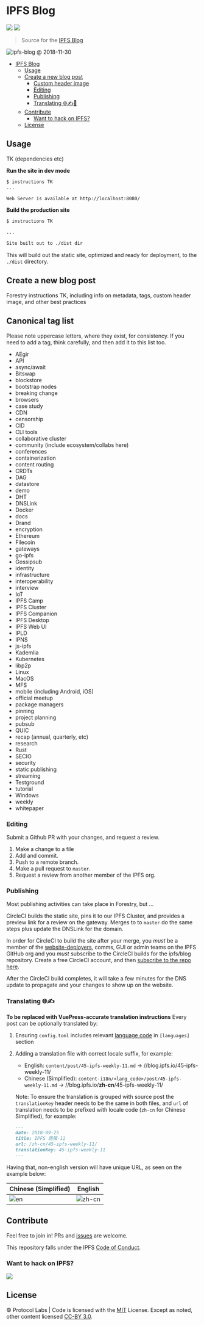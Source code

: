 # IPFS Blog

[![](https://img.shields.io/badge/made%20by-Protocol%20Labs-blue.svg?style=flat-square)](https://protocol.ai)
[![](https://img.shields.io/badge/project-IPFS-blue.svg?style=flat-square)](http://ipfs.io/)

> Source for the [IPFS Blog](https://blog.ipfs.io)

![ipfs-blog @ 2018-11-30](https://ipfs.io/ipfs/QmYxumHGuNdu8rAwcw6kgc2UU1buJxv7V7uFs17tBx9w3W/ipfs-blog.png)

- [IPFS Blog](#ipfs-blog)
  - [Usage](#usage)
  - [Create a new blog post](#create-a-new-blog-post)
    - [Custom header image](#custom-header-image)
    - [Editing](#editing)
    - [Publishing](#publishing)
    - [Translating 🌐✍️🖖](#translating-️)
  - [Contribute](#contribute)
    - [Want to hack on IPFS?](#want-to-hack-on-ipfs)
  - [License](#license)

## Usage

TK (dependencies etc)

**Run the site in dev mode**

```bash
$ instructions TK
...

Web Server is available at http://localhost:8080/
```

**Build the production site**

```bash
$ instructions TK

...

Site built out to ./dist dir
```

This will build out the static site, optimized and ready for deployment, to the `./dist` directory.

## Create a new blog post

Forestry instructions TK, including info on metadata, tags, custom header image, and other best practices

## Canonical tag list

Please note uppercase letters, where they exist, for consistency.
If you need to add a tag, think carefully, and then add it to this list too.

- AEgir
- API
- async/await
- Bitswap
- blockstore
- bootstrap nodes
- breaking change
- browsers
- case study
- CDN
- censorship
- CID
- CLI tools
- collaborative cluster
- community (include ecosystem/collabs here)
- conferences
- containerization
- content routing
- CRDTs
- DAG
- datastore
- demo
- DHT
- DNSLink
- Docker
- docs
- Drand
- encryption
- Ethereum
- Filecoin
- gateways
- go-ipfs
- Gossipsub
- identity
- infrastructure
- interoperability
- interview
- IoT
- IPFS Camp
- IPFS Cluster
- IPFS Companion
- IPFS Desktop
- IPFS Web UI
- IPLD
- IPNS
- js-ipfs
- Kademlia
- Kubernetes
- libp2p
- Linux
- MacOS
- MFS
- mobile (including Android, iOS)
- official meetup
- package managers
- pinning
- project planning
- pubsub
- QUIC
- recap (annual, quarterly, etc)
- research
- Rust
- SECIO
- security
- static publishing
- streaming
- Testground
- tutorial
- Windows
- weekly
- whitepaper

### Editing

Submit a Github PR with your changes, and request a review.

1. Make a change to a file
2. Add and commit.
3. Push to a remote branch.
4. Make a pull request to `master`.
5. Request a review from another member of the IPFS org.

### Publishing

Most publishing activities can take place in Forestry, but ...

CircleCI builds the static site, pins it to our IPFS Cluster, and provides a preview link for a review on the gateway. Merges to to `master` do the same steps plus update the DNSLink for the domain.

In order for CircleCI to build the site after your merge, you _must_ be a member of the [website-deployers](https://github.com/orgs/ipfs/teams/website-deployers/members), comms, GUI or admin teams on the IPFS GitHub org and you _must_ subscribe to the CircleCI builds for the ipfs/blog repository. Create a free CircleCI account, and then [subscribe to the repo here](https://circleci.com/gh/ipfs/workflows/blog/tree/master).

After the CircleCI build completes, it will take a few minutes for the DNS update to propagate and your changes to show up on the website.

### Translating 🌐✍️

**To be replaced with VuePress-accurate translation instructions**
Every post can be optionally translated by:

1. Ensuring `config.toml` includes relevant [language code](http://www.rssboard.org/rss-language-codes) in `[languages]` section
2. Adding a translation file with correct locale suffix, for example:

   - English: `content/post/45-ipfs-weekly-11.md` → //blog.ipfs.io/45-ipfs-weekly-11/
   - Chinese (Simplified): `content-i18n/<lang_code>/post/45-ipfs-weekly-11.md` → //blog.ipfs.io/**zh-cn**/45-ipfs-weekly-11/

   Note: To ensure the translation is grouped with source post the `translationKey` header needs to be the same in both files, and `url` of translation needs to be prefixed with locale code (`zh-cn` for Chinese Simplified), for example:

   ```markdown
   ---
   date: 2018-09-25
   title: IPFS 周报-11
   url: /zh-cn/45-ipfs-weekly-11/
   translationKey: 45-ipfs-weekly-11
   ---
   ```

Having that, non-english version will have unique URL, as seen on the example below:

| Chinese (Simplified)                                                                                      | English                                                                                                      |
| --------------------------------------------------------------------------------------------------------- | ------------------------------------------------------------------------------------------------------------ |
| ![en](https://user-images.githubusercontent.com/157609/52483815-13a27680-2bb5-11e9-83d5-63a3f0122728.png) | ![zh-cn](https://user-images.githubusercontent.com/157609/52483825-169d6700-2bb5-11e9-94a6-cfde2f82e2b7.png) |

## Contribute

Feel free to join in! PRs and [issues](https://github.com/ipfs/blog/issues) are welcome.

This repository falls under the IPFS [Code of Conduct](https://github.com/ipfs/community/blob/master/code-of-conduct.md).

### Want to hack on IPFS?

[![](https://cdn.rawgit.com/jbenet/contribute-ipfs-gif/master/img/contribute.gif)](https://github.com/ipfs/community/blob/master/CONTRIBUTING.md)

## License

© Protocol Labs | Code is licensed with the [MIT](LICENSE) License. Except as noted, other content licensed [CC-BY 3.0](https://creativecommons.org/licenses/by/3.0/us/).
